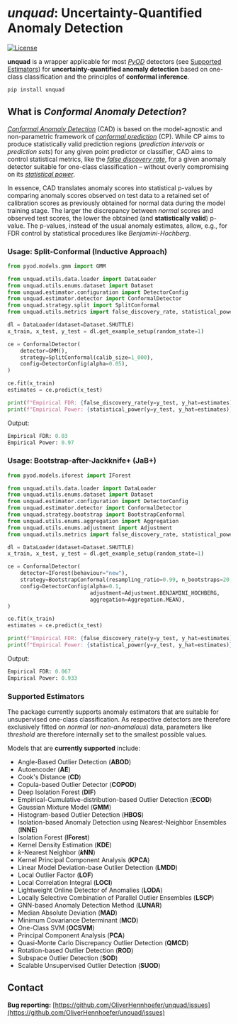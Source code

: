 # *unquad*: Uncertainty-Quantified Anomaly Detection

[![License](https://img.shields.io/badge/License-BSD_3--Clause-blue.svg)](https://opensource.org/licenses/BSD-3-Clause)

**unquad** is a wrapper applicable for most [*PyOD*](https://pyod.readthedocs.io/en/latest/) detectors (see [Supported Estimators](#supported-estimators)) for
**uncertainty-quantified anomaly detection** based on one-class classification and the principles of **conformal inference**.

```sh
pip install unquad
```

## What is *Conformal Anomaly Detection*?

[*Conformal Anomaly Detection*](https://www.diva-portal.org/smash/get/diva2:690997/FULLTEXT02.pdf) (CAD) is based on the
model-agnostic and non-parametric framework of [*conformal prediction*](https://en.wikipedia.org/wiki/Conformal_prediction#:~:text=Conformal%20prediction%20(CP)%20is%20a,assuming%20exchangeability%20of%20the%20data.) (CP).
While CP aims to produce statistically valid prediction regions (*prediction intervals* or *prediction sets*) for any
given point predictor or classifier, CAD aims to control statistical metrics, like the [*false discovery rate*](https://en.wikipedia.org/wiki/False_discovery_rate),
for a given anomaly detector suitable for one-class classification – without overly compromising on its
[*statistical power*](https://en.wikipedia.org/wiki/Power_of_a_test).

In essence, CAD translates anomaly scores into statistical p-values by comparing anomaly scores observed on test data to a retained set of calibration
scores as previously obtained for normal data during the model training stage.
The larger the discrepancy between *normal* scores and observed test scores, the lower the obtained (and **statistically valid**) p-value.
The p-values, instead of the usual anomaly estimates, allow, e.g., for FDR control by statistical procedures like *Benjamini-Hochberg*.


### Usage: Split-Conformal (Inductive Approach)

```python
from pyod.models.gmm import GMM

from unquad.utils.data.loader import DataLoader
from unquad.utils.enums.dataset import Dataset
from unquad.estimator.configuration import DetectorConfig
from unquad.estimator.detector import ConformalDetector
from unquad.strategy.split import SplitConformal
from unquad.utils.metrics import false_discovery_rate, statistical_power

dl = DataLoader(dataset=Dataset.SHUTTLE)
x_train, x_test, y_test = dl.get_example_setup(random_state=1)

ce = ConformalDetector(
    detector=GMM(),
    strategy=SplitConformal(calib_size=1_000),
    config=DetectorConfig(alpha=0.05),
)

ce.fit(x_train)
estimates = ce.predict(x_test)

print(f"Empirical FDR: {false_discovery_rate(y=y_test, y_hat=estimates)}")
print(f"Empirical Power: {statistical_power(y=y_test, y_hat=estimates)}")
```

Output:
```python
Empirical FDR: 0.03
Empirical Power: 0.97
```

### Usage: Bootstrap-after-Jackknife+ (JaB+)

```python
from pyod.models.iforest import IForest

from unquad.utils.data.loader import DataLoader
from unquad.utils.enums.dataset import Dataset
from unquad.estimator.configuration import DetectorConfig
from unquad.estimator.detector import ConformalDetector
from unquad.strategy.bootstrap import BootstrapConformal
from unquad.utils.enums.aggregation import Aggregation
from unquad.utils.enums.adjustment import Adjustment
from unquad.utils.metrics import false_discovery_rate, statistical_power

dl = DataLoader(dataset=Dataset.SHUTTLE)
x_train, x_test, y_test = dl.get_example_setup(random_state=1)

ce = ConformalDetector(
    detector=IForest(behaviour="new"),
    strategy=BootstrapConformal(resampling_ratio=0.99, n_bootstraps=20, plus=True),
    config=DetectorConfig(alpha=0.1,
                          adjustment=Adjustment.BENJAMINI_HOCHBERG,
                          aggregation=Aggregation.MEAN),
)

ce.fit(x_train)
estimates = ce.predict(x_test)

print(f"Empirical FDR: {false_discovery_rate(y=y_test, y_hat=estimates)}")
print(f"Empirical Power: {statistical_power(y=y_test, y_hat=estimates)}")
```

Output:
```python
Empirical FDR: 0.067
Empirical Power: 0.933
```

### Supported Estimators

The package currently supports anomaly estimators that are suitable for unsupervised one-class classification. As respective
detectors are therefore exclusively fitted on *normal* (or *non-anomalous*) data, parameters like *threshold* are therefore internally
set to the smallest possible values.

Models that are **currently supported** include:

* Angle-Based Outlier Detection (**ABOD**)
* Autoencoder (**AE**)
* Cook's Distance (**CD**)
* Copula-based Outlier Detector (**COPOD**)
* Deep Isolation Forest (**DIF**)
* Empirical-Cumulative-distribution-based Outlier Detection (**ECOD**)
* Gaussian Mixture Model (**GMM**)
* Histogram-based Outlier Detection (**HBOS**)
* Isolation-based Anomaly Detection using Nearest-Neighbor Ensembles (**INNE**)
* Isolation Forest (**IForest**)
* Kernel Density Estimation (**KDE**)
* *k*-Nearest Neighbor (***k*NN**)
* Kernel Principal Component Analysis (**KPCA**)
* Linear Model Deviation-base Outlier Detection (**LMDD**)
* Local Outlier Factor (**LOF**)
* Local Correlation Integral (**LOCI**)
* Lightweight Online Detector of Anomalies (**LODA**)
* Locally Selective Combination of Parallel Outlier Ensembles (**LSCP**)
* GNN-based Anomaly Detection Method (**LUNAR**)
* Median Absolute Deviation (**MAD**)
* Minimum Covariance Determinant (**MCD**)
* One-Class SVM (**OCSVM**)
* Principal Component Analysis (**PCA**)
* Quasi-Monte Carlo Discrepancy Outlier Detection (**QMCD**)
* Rotation-based Outlier Detection (**ROD**)
* Subspace Outlier Detection (**SOD**)
* Scalable Unsupervised Outlier Detection (**SUOD**)

## Contact
**Bug reporting:** [https://github.com/OliverHennhoefer/unquad/issues](https://github.com/OliverHennhoefer/unquad/issues)
